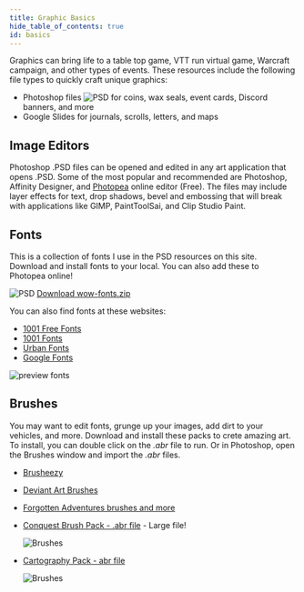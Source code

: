 ```yaml
---
title: Graphic Basics
hide_table_of_contents: true
id: basics
---
```


Graphics can bring life to a table top game, VTT run virtual game, Warcraft campaign, and other types of events. These resources include the following file types to quickly craft unique graphics:

* Photoshop files ![PSD](/img/psd.png) for coins, wax seals, event cards, Discord banners, and more
* Google Slides for journals, scrolls, letters, and maps

## Image Editors

Photoshop .PSD files can be opened and edited in any art application that opens .PSD. Some of the most popular and recommended are Photoshop, Affinity Designer, and [Photopea](https://www.photopea.com/) online editor (Free). The files may include layer effects for text, drop shadows, bevel and embossing that will break with applications like GIMP, PaintToolSai, and Clip Studio Paint.

## Fonts

This is a collection of fonts I use in the PSD resources on this site. Download and install fonts to your local. You can also add these to Photopea online!

![PSD](/img/psd.png) [Download wow-fonts.zip](https://drive.google.com/file/d/1-NhzLG83iGJ0gdTmmPVSGjt9X8lTrZDw/view?usp=sharing)

You can also find fonts at these websites:

* [1001 Free Fonts](https://www.1001freefonts.com/)
* [1001 Fonts](https://www.1001fonts.com/)
* [Urban Fonts](https://www.urbanfonts.com/free-fonts.htm)
* [Google Fonts](https://fonts.google.com/)

![preview fonts](/img/resources/wow-fonts.jpg)

## Brushes

You may want to edit fonts, grunge up your images, add dirt to your vehicles, and more. Download and install these packs to crete amazing art. To install, you can double click on the *.abr* file to run. Or in Photoshop, open the Brushes window and import the *.abr* files.

* [Brusheezy](https://fonts.google.com/)
* [Deviant Art Brushes](https://www.deviantart.com/tag/brushes)
* [Forgotten Adventures brushes and more](https://www.forgotten-adventures.net/)
* [Conquest Brush Pack - .abr file](https://drive.google.com/file/d/1eyDBgoevqxoOm0sbriUoTvVK6XRCuici/view?usp=sharing) - Large file!

    ![Brushes](/img/resources/brushes.jpg)

* [Cartography Pack - abr file](https://drive.google.com/file/d/1fyJT9hxPUsgWCoe76udYz1Zpy2q54Aea/view?usp=sharing)

   ![Brushes](/img/resources/cartography.jpg) 

